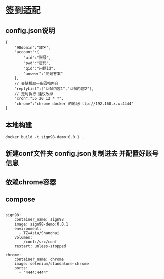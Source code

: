 # 签到适配



## config.json说明
```
{
    "98domin":"域名",
    "account":{
        "uid":"账号",
        "pwd":"密码",
        "qid":"问题id",
        "answer":"问题答案"
    },
    // 会随机取一条回帖内容
    "replyList":["回帖内容1","回帖内容2"],
    // 定时执行 建议改掉
    "cron":"55 20 12 * *",
    "chrome":"chrome docker 的地址http://192.168.x.x:4444"
}
```

## 本地构建
```
docker build -t sign98-demo:0.0.1 .

```

## 新建conf文件夹 config.json复制进去 并配置好账号信息
## 依赖chrome容器
## compose
```

sign98:
    container_name: sign98
    image: sign98-demo:0.0.1
    environment:
      - TZ=Asia/Shanghai
    volumes:
      - /conf:/src/conf
    restart: unless-stopped

chrome:
    container_name: chrome
    image: selenium/standalone-chrome
    ports:
      - "4444:4444"

```




